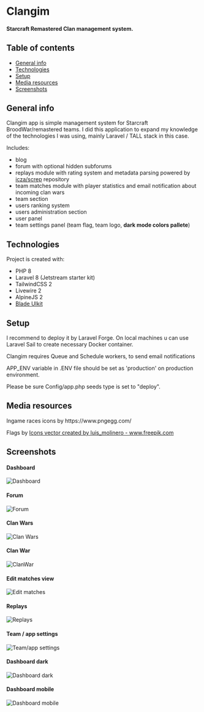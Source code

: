 # Clangim
#### Starcraft Remastered Clan management system.

## Table of contents
* [General info](#general-info)
* [Technologies](#technologies)
* [Setup](#setup)
* [Media resources](#media-resources)
* [Screenshots](#screenshots)

## General info
Clangim app is simple management system for Starcraft BroodWar/remastered teams. I did this application to expand my knowledge of the technologies I was using, mainly Laravel / TALL stack in this case.

Includes:
+ blog
+ forum with optional hidden subforums 
+ replays module with rating system and metadata parsing powered by [icza/screp](https://github.com/icza/screp)  repository
+ team matches module with player statistics and email notification about incoming clan wars
+ team section
+ users ranking system
+ users administration section
+ user panel
+ team settings panel (team flag, team logo, <b>dark mode colors pallete</b>)
	
## Technologies
Project is created with:
* PHP 8
* Laravel 8 (Jetstream starter kit)
* TailwindCSS 2
* Livewire 2
* AlpineJS 2
* [Blade UIkit](https://blade-ui-kit.com/)

## Setup
<p>I recommend to deploy it by Laravel Forge. On local machines u can use Laravel Sail to create necessary Docker container.</p>
<p>Clangim requires Queue and Schedule workers, to send email notifications</p>
<p>APP_ENV variable in .ENV file should be set as 'production' on production environment.</p>
<p>Please be sure Config/app.php seeds type is set to "deploy".</p>

## Media resources
<p>Ingame races icons by https://www.pngegg.com/</p>
<p>Flags by <a href='https://www.freepik.com/vectors/icons'>Icons vector created by luis_molinero - www.freepik.com</a></p>

## Screenshots

#### Dashboard
![Dashboard](./readme/dashboard.PNG "Dashboard")

#### Forum
![Forum](./readme/forum.PNG "Forum")

#### Clan Wars
![Clan Wars](./readme/clanwars.PNG "Clan Wars")

#### Clan War
![ClanWar](./readme/clanwar.PNG "ClanWar")

#### Edit matches view
![Edit matches](./readme/edit_clanwar.PNG "Edit matches view")

#### Replays
![Replays](./readme/replays.PNG "Dashboard")

#### Team / app settings
![Team/app settings](./readme/team_settings.PNG "Team/app settings")

#### Dashboard dark
![Dashboard dark](./readme/dashboard_dark.PNG "Dashboard dark")

#### Dashboard mobile
![Dashboard mobile](./readme/dashboard_mobile.PNG "Dashboard mobile")
